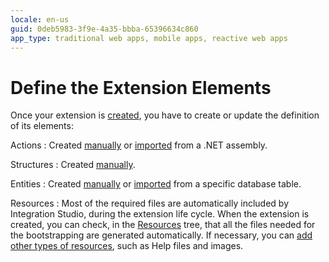 ```yaml
---
locale: en-us
guid: 0deb5983-3f9e-4a35-bbba-65396634c860
app_type: traditional web apps, mobile apps, reactive web apps
---
```


# Define the Extension Elements

Once your extension is [created](<extension-create.md>), you have to create or update the definition of its elements:

Actions
:    Created [manually](<../managing-extensions/action-add.md>) or [imported](<../managing-extensions/net-assembly-import-action.md>) from a .NET assembly.

Structures
:   Created [manually](<../managing-extensions/structure-define.md>).

Entities
:   Created [manually](<../managing-extensions/entity-add.md>) or [imported](<../managing-extensions/entity-import-from-database.md>) from a specific database table.

Resources
:   Most of the required files are automatically included by Integration Studio, during the extension life cycle. When the extension is created, you can check, in the [Resources](<../../../ref/integration-studio/workspace.md>) tree, that all the files needed for the bootstrapping are generated automatically. If necessary, you can [add other types of resources](<../managing-extensions/resource-define.md>), such as Help files and images.
